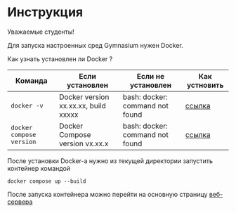 # Инструкция

Уважаемые студенты!

Для запуска настроенных сред Gymnasium нужен Docker.

Как узнать установлен ли Docker ?

| Команда            |Если установлен|Если не установлен| Как устновить                                     |
|--------------------|---|---|---------------------------------------------------|
| ```docker -v``` |Docker version хх.хх.хх, build ххххх|bash: docker: command not found| [ссылка](https://docs.docker.com/engine/install/) |
|```docker compose version```|Docker Compose version vx.xx.x|bash: docker: command not found|[ссылка](https://docs.docker.com/compose/install/)|

После установки Docker-a нужно из текущей директории запустить контейнер командой

```shell
docker compose up --build
```

После запуска контейнера можно перейти на основную страницу [веб-сервера](http://0.0.0.0:80)
